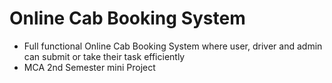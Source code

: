 # Online Cab Booking System 

- Full functional Online Cab Booking System where user, driver and admin can submit or take their task efficiently
- MCA 2nd Semester mini Project 
